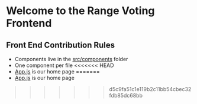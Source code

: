 # Welcome to the Range Voting Frontend

## Front End Contribution Rules
* Components live in the [src/components](./src/components) folder
* One component per file
<<<<<<< HEAD
* [App.js](./src/components/App.js) is our home page
=======
* [App.js](./src/App.js) is our home page
>>>>>>> d5c9fa51c1e119b2c11bb54cbec32fdb85dc68bb
